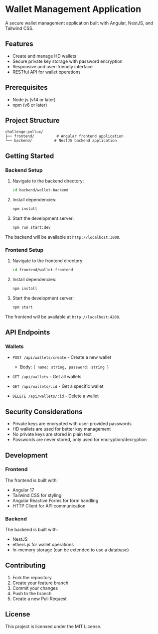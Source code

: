 # Wallet Management Application

A secure wallet management application built with Angular, NestJS, and Tailwind CSS.

## Features

- Create and manage HD wallets
- Secure private key storage with password encryption
- Responsive and user-friendly interface
- RESTful API for wallet operations

## Prerequisites

- Node.js (v14 or later)
- npm (v6 or later)

## Project Structure

```
challenge-pollux/
├── frontend/          # Angular frontend application
└── backend/          # NestJS backend application
```

## Getting Started

### Backend Setup

1. Navigate to the backend directory:

   ```bash
   cd backend/wallet-backend
   ```

2. Install dependencies:

   ```bash
   npm install
   ```

3. Start the development server:
   ```bash
   npm run start:dev
   ```

The backend will be available at `http://localhost:3000`.

### Frontend Setup

1. Navigate to the frontend directory:

   ```bash
   cd frontend/wallet-frontend
   ```

2. Install dependencies:

   ```bash
   npm install
   ```

3. Start the development server:
   ```bash
   npm start
   ```

The frontend will be available at `http://localhost:4200`.

## API Endpoints

### Wallets

- `POST /api/wallets/create` - Create a new wallet

  - Body: `{ name: string, password: string }`

- `GET /api/wallets` - Get all wallets

- `GET /api/wallets/:id` - Get a specific wallet

- `DELETE /api/wallets/:id` - Delete a wallet

## Security Considerations

- Private keys are encrypted with user-provided passwords
- HD wallets are used for better key management
- No private keys are stored in plain text
- Passwords are never stored, only used for encryption/decryption

## Development

### Frontend

The frontend is built with:

- Angular 17
- Tailwind CSS for styling
- Angular Reactive Forms for form handling
- HTTP Client for API communication

### Backend

The backend is built with:

- NestJS
- ethers.js for wallet operations
- In-memory storage (can be extended to use a database)

## Contributing

1. Fork the repository
2. Create your feature branch
3. Commit your changes
4. Push to the branch
5. Create a new Pull Request

## License

This project is licensed under the MIT License.
